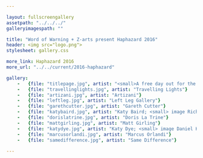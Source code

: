 ```yaml
---

layout: fullscreengallery
assetpath: "../../../"
galleryimagespath: ""

title: "Word of Warning + Z-arts present Haphazard 2016"
header: <img src="logo.png">
stylesheet: gallery.css

more_link: Haphazard 2016
more_url: "../../current/2016-haphazard"

gallery:
    -   {file: "titlepage.jpg", artist: "<small>A free day out for the curious of all ages.", show: Eilidh MacAskill + Rosana Cade, Gendersaurus Rex; image Jassy Earl"</small>"}
    -   {file: "travellinglights.jpg", artist: "Travelling Lights"}
    -   {file: "artizani.jpg", artist: "Artizani"}
    -   {file: "leftleg.jpg", artist: "Left Leg Gallery"}
    -   {file: "garethcutter.jpg", artist: "Gareth Cutter"}
    -   {file: "katybaird.jpg", artist: "Katy Baird; <small> image Richard Dedomenici </small>"}
    -   {file: "dorislatrine.jpg", artist: "Doris La Trine"}
    -   {file: "mattgirling.jpg", artist: "Matt Girling"}
    -   {file: "katydye.jpg", artist: "Katy Dye; <small> image Daniel Hughes</small> "}
    -   {file: "marcusorlandi.jpg", artist: "Marcus Orlandi"}
    -   {file: "samedifference.jpg", artist: "Same Difference"}  
 
---
```

